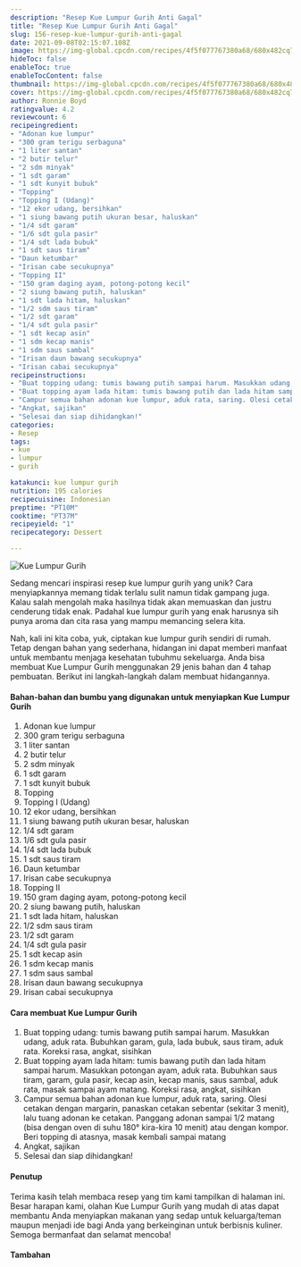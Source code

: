 ```yaml
---
description: "Resep Kue Lumpur Gurih Anti Gagal"
title: "Resep Kue Lumpur Gurih Anti Gagal"
slug: 156-resep-kue-lumpur-gurih-anti-gagal
date: 2021-09-08T02:15:07.108Z
image: https://img-global.cpcdn.com/recipes/4f5f077767380a68/680x482cq70/kue-lumpur-gurih-foto-resep-utama.jpg
hideToc: false
enableToc: true
enableTocContent: false
thumbnail: https://img-global.cpcdn.com/recipes/4f5f077767380a68/680x482cq70/kue-lumpur-gurih-foto-resep-utama.jpg
cover: https://img-global.cpcdn.com/recipes/4f5f077767380a68/680x482cq70/kue-lumpur-gurih-foto-resep-utama.jpg
author: Ronnie Boyd
ratingvalue: 4.2
reviewcount: 6
recipeingredient:
- "Adonan kue lumpur"
- "300 gram terigu serbaguna"
- "1 liter santan"
- "2 butir telur"
- "2 sdm minyak"
- "1 sdt garam"
- "1 sdt kunyit bubuk"
- "Topping"
- "Topping I (Udang)"
- "12 ekor udang, bersihkan"
- "1 siung bawang putih ukuran besar, haluskan"
- "1/4 sdt garam"
- "1/6 sdt gula pasir"
- "1/4 sdt lada bubuk"
- "1 sdt saus tiram"
- "Daun ketumbar"
- "Irisan cabe secukupnya"
- "Topping II"
- "150 gram daging ayam, potong-potong kecil"
- "2 siung bawang putih, haluskan"
- "1 sdt lada hitam, haluskan"
- "1/2 sdm saus tiram"
- "1/2 sdt garam"
- "1/4 sdt gula pasir"
- "1 sdt kecap asin"
- "1 sdm kecap manis"
- "1 sdm saus sambal"
- "Irisan daun bawang secukupnya"
- "Irisan cabai secukupnya"
recipeinstructions:
- "Buat topping udang: tumis bawang putih sampai harum. Masukkan udang, aduk rata. Bubuhkan garam, gula, lada bubuk, saus tiram, aduk rata. Koreksi rasa, angkat, sisihkan"
- "Buat topping ayam lada hitam: tumis bawang putih dan lada hitam sampai harum. Masukkan potongan ayam, aduk rata. Bubuhkan saus tiram, garam, gula pasir, kecap asin, kecap manis, saus sambal, aduk rata, masak sampai ayam matang. Koreksi rasa, angkat, sisihkan"
- "Campur semua bahan adonan kue lumpur, aduk rata, saring. Olesi cetakan dengan margarin, panaskan cetakan sebentar (sekitar 3 menit), lalu tuang adonan ke cetakan. Panggang adonan sampai 1/2 matang (bisa dengan oven di suhu 180° kira-kira 10 menit) atau dengan kompor. Beri topping di atasnya, masak kembali sampai matang"
- "Angkat, sajikan"
- "Selesai dan siap dihidangkan!"
categories:
- Resep
tags:
- kue
- lumpur
- gurih

katakunci: kue lumpur gurih 
nutrition: 195 calories
recipecuisine: Indonesian
preptime: "PT10M"
cooktime: "PT37M"
recipeyield: "1"
recipecategory: Dessert

---
```



![Kue Lumpur Gurih](https://img-global.cpcdn.com/recipes/4f5f077767380a68/680x482cq70/kue-lumpur-gurih-foto-resep-utama.jpg)

Sedang mencari inspirasi resep kue lumpur gurih yang unik? Cara menyiapkannya memang tidak terlalu sulit namun tidak gampang juga. Kalau salah mengolah maka hasilnya tidak akan memuaskan dan justru cenderung tidak enak. Padahal kue lumpur gurih yang enak harusnya sih punya aroma dan cita rasa yang mampu memancing selera kita.




Nah, kali ini kita coba, yuk, ciptakan kue lumpur gurih sendiri di rumah. Tetap dengan bahan yang sederhana, hidangan ini dapat memberi manfaat untuk membantu menjaga kesehatan tubuhmu sekeluarga. Anda bisa membuat Kue Lumpur Gurih menggunakan 29 jenis bahan dan 4 tahap pembuatan. Berikut ini langkah-langkah dalam membuat hidangannya.

<!--inarticleads1-->

#### Bahan-bahan dan bumbu yang digunakan untuk menyiapkan Kue Lumpur Gurih

1. Adonan kue lumpur
1. 300 gram terigu serbaguna
1. 1 liter santan
1. 2 butir telur
1. 2 sdm minyak
1. 1 sdt garam
1. 1 sdt kunyit bubuk
1. Topping
1. Topping I (Udang)
1. 12 ekor udang, bersihkan
1. 1 siung bawang putih ukuran besar, haluskan
1. 1/4 sdt garam
1. 1/6 sdt gula pasir
1. 1/4 sdt lada bubuk
1. 1 sdt saus tiram
1. Daun ketumbar
1. Irisan cabe secukupnya
1. Topping II
1. 150 gram daging ayam, potong-potong kecil
1. 2 siung bawang putih, haluskan
1. 1 sdt lada hitam, haluskan
1. 1/2 sdm saus tiram
1. 1/2 sdt garam
1. 1/4 sdt gula pasir
1. 1 sdt kecap asin
1. 1 sdm kecap manis
1. 1 sdm saus sambal
1. Irisan daun bawang secukupnya
1. Irisan cabai secukupnya

<!--inarticleads2-->

#### Cara membuat Kue Lumpur Gurih

1. Buat topping udang: tumis bawang putih sampai harum. Masukkan udang, aduk rata. Bubuhkan garam, gula, lada bubuk, saus tiram, aduk rata. Koreksi rasa, angkat, sisihkan
1. Buat topping ayam lada hitam: tumis bawang putih dan lada hitam sampai harum. Masukkan potongan ayam, aduk rata. Bubuhkan saus tiram, garam, gula pasir, kecap asin, kecap manis, saus sambal, aduk rata, masak sampai ayam matang. Koreksi rasa, angkat, sisihkan
1. Campur semua bahan adonan kue lumpur, aduk rata, saring. Olesi cetakan dengan margarin, panaskan cetakan sebentar (sekitar 3 menit), lalu tuang adonan ke cetakan. Panggang adonan sampai 1/2 matang (bisa dengan oven di suhu 180° kira-kira 10 menit) atau dengan kompor. Beri topping di atasnya, masak kembali sampai matang
1. Angkat, sajikan
1. Selesai dan siap dihidangkan!

#### Penutup

Terima kasih telah membaca resep yang tim kami tampilkan di halaman ini. Besar harapan kami, olahan Kue Lumpur Gurih yang mudah di atas dapat membantu Anda menyiapkan makanan yang sedap untuk keluarga/teman maupun menjadi ide bagi Anda yang berkeinginan untuk berbisnis kuliner. Semoga bermanfaat dan selamat mencoba!

#### Tambahan



